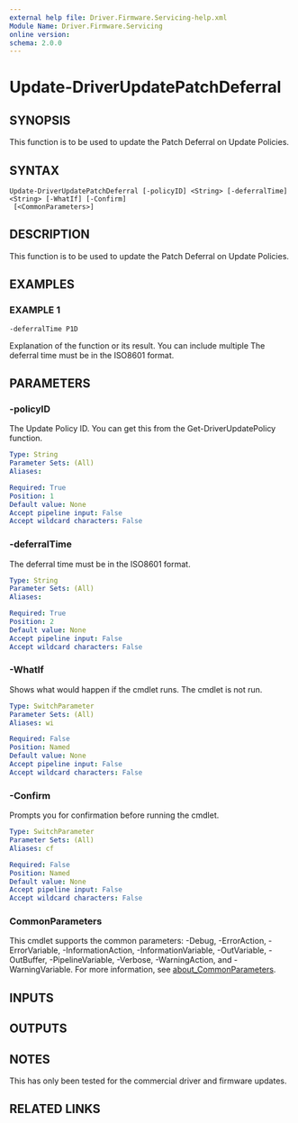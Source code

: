 ```yaml
---
external help file: Driver.Firmware.Servicing-help.xml
Module Name: Driver.Firmware.Servicing
online version:
schema: 2.0.0
---
```


# Update-DriverUpdatePatchDeferral

## SYNOPSIS
This function is to be used to update the Patch Deferral on Update Policies.

## SYNTAX

```
Update-DriverUpdatePatchDeferral [-policyID] <String> [-deferralTime] <String> [-WhatIf] [-Confirm]
 [<CommonParameters>]
```

## DESCRIPTION
This function is to be used to update the Patch Deferral on Update Policies.

## EXAMPLES

### EXAMPLE 1
```
-deferralTime P1D
```

Explanation of the function or its result.
You can include multiple The deferral time must be in the ISO8601 format.

## PARAMETERS

### -policyID
The Update Policy ID.
You can get this from the Get-DriverUpdatePolicy function.

```yaml
Type: String
Parameter Sets: (All)
Aliases:

Required: True
Position: 1
Default value: None
Accept pipeline input: False
Accept wildcard characters: False
```

### -deferralTime
The deferral time must be in the ISO8601 format.

```yaml
Type: String
Parameter Sets: (All)
Aliases:

Required: True
Position: 2
Default value: None
Accept pipeline input: False
Accept wildcard characters: False
```

### -WhatIf
Shows what would happen if the cmdlet runs.
The cmdlet is not run.

```yaml
Type: SwitchParameter
Parameter Sets: (All)
Aliases: wi

Required: False
Position: Named
Default value: None
Accept pipeline input: False
Accept wildcard characters: False
```

### -Confirm
Prompts you for confirmation before running the cmdlet.

```yaml
Type: SwitchParameter
Parameter Sets: (All)
Aliases: cf

Required: False
Position: Named
Default value: None
Accept pipeline input: False
Accept wildcard characters: False
```

### CommonParameters
This cmdlet supports the common parameters: -Debug, -ErrorAction, -ErrorVariable, -InformationAction, -InformationVariable, -OutVariable, -OutBuffer, -PipelineVariable, -Verbose, -WarningAction, and -WarningVariable. For more information, see [about_CommonParameters](http://go.microsoft.com/fwlink/?LinkID=113216).

## INPUTS

## OUTPUTS

## NOTES
This has only been tested for the commercial driver and firmware updates.

## RELATED LINKS
